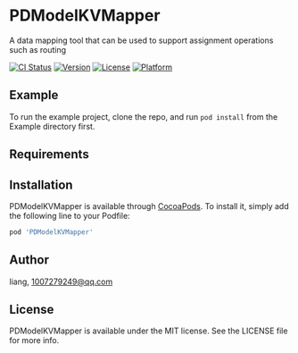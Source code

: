 # PDModelKVMapper

A data mapping tool that can be used to support assignment operations such as routing

[![CI Status](https://img.shields.io/travis/liang/PDModelKVMapper.svg?style=flat)](https://travis-ci.org/liang/PDModelKVMapper)
[![Version](https://img.shields.io/cocoapods/v/PDModelKVMapper.svg?style=flat)](https://cocoapods.org/pods/PDModelKVMapper)
[![License](https://img.shields.io/cocoapods/l/PDModelKVMapper.svg?style=flat)](https://cocoapods.org/pods/PDModelKVMapper)
[![Platform](https://img.shields.io/cocoapods/p/PDModelKVMapper.svg?style=flat)](https://cocoapods.org/pods/PDModelKVMapper)

## Example

To run the example project, clone the repo, and run `pod install` from the Example directory first.

## Requirements

## Installation

PDModelKVMapper is available through [CocoaPods](https://cocoapods.org). To install
it, simply add the following line to your Podfile:

```ruby
pod 'PDModelKVMapper'
```

## Author

liang, 1007279249@qq.com

## License

PDModelKVMapper is available under the MIT license. See the LICENSE file for more info.
